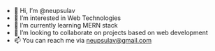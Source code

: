 - 👋 Hi, I’m @neupsulav
- 👀 I’m interested in Web Technologies
- 🌱 I’m currently learning MERN stack
- 💞️ I’m looking to collaborate on projects based on web development
- 📫 You can reach me via neupsulav@gmail.com

<!---
neupsulav/neupsulav is a ✨ special ✨ repository because its `README.md` (this file) appears on your GitHub profile.
You can click the Preview link to take a look at your changes.
--->
